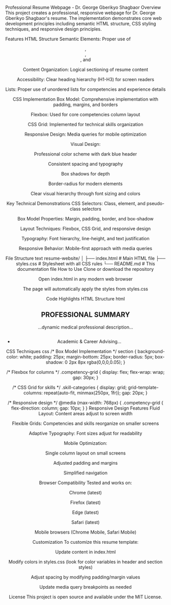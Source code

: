 Professional Resume Webpage - Dr. George Gberikyo Shagbaor
Overview
This project creates a professional, responsive webpage for Dr. George Gberikyo Shagbaor's resume. The implementation demonstrates core web development principles including semantic HTML structure, CSS styling techniques, and responsive design principles.

Features
HTML Structure
Semantic Elements: Proper use of <header>, <main>, <section>, and <footer>

Content Organization: Logical sectioning of resume content

Accessibility: Clear heading hierarchy (H1-H3) for screen readers

Lists: Proper use of unordered lists for competencies and experience details

CSS Implementation
Box Model: Comprehensive implementation with padding, margins, and borders

Flexbox: Used for core competencies column layout

CSS Grid: Implemented for technical skills organization

Responsive Design: Media queries for mobile optimization

Visual Design:

Professional color scheme with dark blue header

Consistent spacing and typography

Box shadows for depth

Border-radius for modern elements

Clear visual hierarchy through font sizing and colors

Key Technical Demonstrations
CSS Selectors: Class, element, and pseudo-class selectors

Box Model Properties: Margin, padding, border, and box-shadow

Layout Techniques: Flexbox, CSS Grid, and responsive design

Typography: Font hierarchy, line-height, and text justification

Responsive Behavior: Mobile-first approach with media queries

File Structure
text
resume-website/
│
├── index.html        # Main HTML file
├── styles.css        # Stylesheet with all CSS rules
└── README.md         # This documentation file
How to Use
Clone or download the repository

Open index.html in any modern web browser

The page will automatically apply the styles from styles.css

Code Highlights
HTML Structure
html
<!-- Semantic sectioning -->
<section class="professional-summary">
  <h2>PROFESSIONAL SUMMARY</h2>
  <p>...dynamic medical professional description...</p>
</section>

<!-- Responsive columns for core competencies -->
<div class="competency-grid">
  <div class="column">
    <ul>
      <li>Academic & Career Advising...</li>
      <!-- More list items -->
    </ul>
  </div>
  <!-- Second column -->
</div>
CSS Techniques
css
/* Box Model Implementation */
section {
  background-color: white;
  padding: 25px;
  margin-bottom: 25px;
  border-radius: 5px;
  box-shadow: 0 2px 8px rgba(0,0,0,0.05);
}

/* Flexbox for columns */
.competency-grid {
  display: flex;
  flex-wrap: wrap;
  gap: 30px;
}

/* CSS Grid for skills */
.skill-categories {
  display: grid;
  grid-template-columns: repeat(auto-fit, minmax(250px, 1fr));
  gap: 20px;
}

/* Responsive design */
@media (max-width: 768px) {
  .competency-grid {
    flex-direction: column;
    gap: 10px;
  }
}
Responsive Design Features
Fluid Layout: Content areas adjust to screen width

Flexible Grids: Competencies and skills reorganize on smaller screens

Adaptive Typography: Font sizes adjust for readability

Mobile Optimization:

Single column layout on small screens

Adjusted padding and margins

Simplified navigation

Browser Compatibility
Tested and works on:

Chrome (latest)

Firefox (latest)

Edge (latest)

Safari (latest)

Mobile browsers (Chrome Mobile, Safari Mobile)

Customization
To customize this resume template:

Update content in index.html

Modify colors in styles.css (look for color variables in header and section styles)

Adjust spacing by modifying padding/margin values

Update media query breakpoints as needed

License
This project is open source and available under the MIT License.
